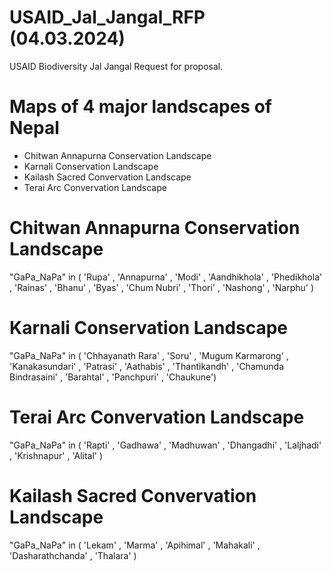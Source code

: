 # USAID_Jal_Jangal_RFP (04.03.2024)
USAID Biodiversity Jal Jangal Request for proposal.

# Maps of 4 major landscapes of Nepal 

- Chitwan Annapurna Conservation Landscape
- Karnali Conservation Landscape
- Kailash Sacred Convervation Landscape
- Terai Arc Convervation Landscape

# Chitwan Annapurna Conservation Landscape

"GaPa_NaPa" in ( 'Rupa' , 'Annapurna' , 'Modi' , 'Aandhikhola' , 'Phedikhola' , 'Rainas' , 'Bhanu' , 'Byas' , 'Chum Nubri' , 'Thori' , 'Nashong' , 'Narphu' )

# Karnali Conservation Landscape

"GaPa_NaPa" in ( 'Chhayanath Rara' , 'Soru' , 'Mugum Karmarong' , 'Kanakasundari' , 'Patrasi' , 'Aathabis' , 'Thantikandh' , 'Chamunda Bindrasaini' , 'Barahtal' , 'Panchpuri' , 'Chaukune')

# Terai Arc Convervation Landscape

"GaPa_NaPa" in ( 'Rapti' , 'Gadhawa' , 'Madhuwan' , 'Dhangadhi' , 'Laljhadi' , 'Krishnapur' , 'Alital' )

# Kailash Sacred Convervation Landscape

"GaPa_NaPa" in ( 'Lekam' , 'Marma' , 'Apihimal' , 'Mahakali' , 'Dasharathchanda' , 'Thalara' )

